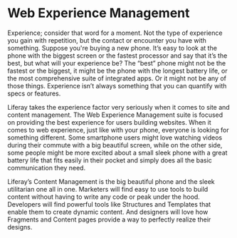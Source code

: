 # Web Experience Management

Experience; consider that word for a moment. Not the type of experience you 
gain with repetition, but the contact or encounter you have with something. 
Suppose you're buying a new phone. It’s easy to look at the phone with the 
biggest screen or the fastest processor and say that it’s the best, but what 
will your experience be? The “best” phone might not be the fastest or the 
biggest, it might be the phone with the longest battery life, or the most 
comprehensive suite of integrated apps. Or it might not be any of those things. 
Experience isn’t always something that you can quantify with specs or features.

Liferay takes the experience factor very seriously when it comes to site and 
content management. The Web Experience Management suite is focused on providing 
the best experience for users building websites. When it comes to web 
experience, just like with your phone, everyone is looking for something 
different. Some smartphone users might love watching videos during their 
commute with a big beautiful screen, while on the other side, some people might 
be more excited about a small sleek phone with a great battery life that fits 
easily in their pocket and simply does all the basic communication they need.

Liferay’s Content Management is the big beautiful phone and the sleek 
utilitarian one all in one. Marketers will find easy to use tools to build 
content without having to write any code or peak under the hood. Developers 
will find powerful tools like Structures and Templates that enable them to 
create dynamic content. And designers will love how Fragments and Content pages 
provide a way to perfectly realize their designs.
